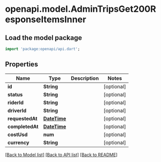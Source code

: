 # openapi.model.AdminTripsGet200ResponseItemsInner

## Load the model package
```dart
import 'package:openapi/api.dart';
```

## Properties
Name | Type | Description | Notes
------------ | ------------- | ------------- | -------------
**id** | **String** |  | [optional] 
**status** | **String** |  | [optional] 
**riderId** | **String** |  | [optional] 
**driverId** | **String** |  | [optional] 
**requestedAt** | [**DateTime**](DateTime.md) |  | [optional] 
**completedAt** | [**DateTime**](DateTime.md) |  | [optional] 
**costUsd** | **num** |  | [optional] 
**currency** | **String** |  | [optional] 

[[Back to Model list]](../README.md#documentation-for-models) [[Back to API list]](../README.md#documentation-for-api-endpoints) [[Back to README]](../README.md)


